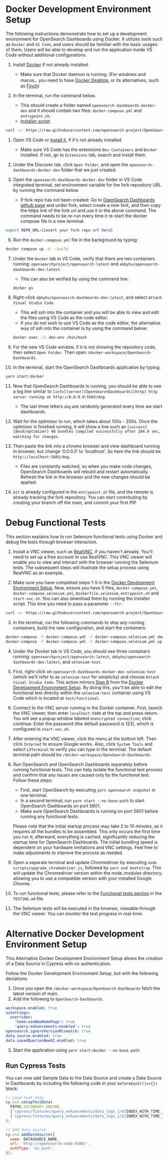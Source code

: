 # Docker Development Environment Setup

The following instructions demonstrate how to set up a development environment for OpenSearch Dashboards using Docker. It utilizes tools such as `Docker` and `VS Code`, and users should be familiar with the basic usages of them. Users will be able to develop and run the application inside VS Code without additional configurations.

1. Install [Docker](https://docs.docker.com/get-docker/) if not already installed.

   - Make sure that Docker daemon is running. (For windows and macos，you need to have [Docker Desktop](https://docs.docker.com/desktop/), or its alternatives, such as [Finch](https://github.com/runfinch/finch))

2. In the terminal, run the command below.
   - This should create a folder named `opensearch-dashboards-docker-dev` and it should contain two files: `docker-compose.yml` and `entrypoint.sh`.
    - [Installer script](../../dev-tools/install-docker-dev.sh).

```bash
curl -o- https://raw.githubusercontent.com/opensearch-project/OpenSearch-Dashboards/main/dev-tools/install-docker-dev.sh | bash
```

1. Open VS Code or [install it](https://code.visualstudio.com/download), if it's not already installed.

   - Make sure VS Code has the extensions `Dev Containers` and `Docker` installed. If not, go to `Extensions` tab, search and install them.

2. Under the Discover tab, click `Open Folder`, and open the `opensearch-dashboards-docker-dev` folder that we just created.

3. Open the `opensearch-dashboards-docker-dev` folder in VS Code integrated terminal, set environment variable for the fork repository URL by running the command below.
   - If fork repo has not been created: Go to [OpenSearch Dashboards github page](https://github.com/opensearch-project/OpenSearch-Dashboards) and under fork, select create a new fork, and then copy the https link of the fork url and use it in the above command. The command needs to be re-run every time it re-start the docker compose file in a new terminal.

```bash
export REPO_URL=[insert your fork repo url here]
```

6. Run the `docker-compose.yml` file in the background by typing:

```bash
docker compose up -d --build
```

7. Under the `Docker` tab in VS Code, verify that there are two containers running: `opensearchproject/opensearch:latest` and `abbyhu/opensearch-dashboards-dev:latest`.

   - This can also be verified by using the command line:

   ```bash
   docker ps
   ```

8. <span id="install-step-8"></span> Right-click `abbyhu/opensearch-dashboards-dev:latest`, and select `Attach Visual Studio Code`.

   - This will ssh into the container and you will be able to view and edit the files using VS Code as the code editor.
   - If you do not wish to use VS Code as the code editor, the alternative way of ssh into the container is by using the command below:

   ```bash
   docker exec -it dev-env /bin/bash
   ```

9. For the new VS Code window, if it is not showing the repository code, then select `Open Folder`. Then open `/docker-workspace/OpenSearch-Dashboards`.

10. In the terminal, start the OpenSearch Dashboards application by typing:

```bash
yarn start:docker
```

11. Now that OpenSearch Dashboards is running, you should be able to see a log line similar to `[info][server][OpenSearchDashboards][http] http server running at http://0.0.0.0:5603/dog`.

    - The last three letters `dog` are randomly generated every time we start dashboards.

12. Wait for the optimizer to run, which takes about 100s - 200s. Once the optimizer is finished running, it will show a line such as `[success][@osd/optimizer] 48 bundles compiled successfully after 204.9 sec, watching for changes`.

13. Then paste the link into a chrome browser and view dashboard running in browser, but change ‘0.0.0.0’ to ‘localhost’. So here the link should be `http://localhost:5603/dog`.

    - Files are constantly watched, so when you make code changes, OpenSearch Dashboards will rebuild and restart automatically. Refresh the link in the browser and the new changes should be applied.

14. `Git` is already configured in the `entrypoint.sh` file, and the remote is already tracking the fork repository. You can start contributing by creating your branch off the main, and commit your first PR!

# Debug Functional Tests

This section explains how to run Selenium functional tests using Docker and debug the tests through browser interaction.

1. Install a VNC viewer, such as [RealVNC](https://www.realvnc.com/en/connect/download/viewer/), if you haven't already. You'll need to set up a free account to use RealVNC. This VNC viewer will enable you to view and interact with the browser running the Selenium tests. The subsequent steps will illustrate the setup process using RealVNC as an example.

2. Make sure you have completed steps 1-5 in the [Docker Development Environment Setup](#docker-development-environment-setup). Now, ensure you have 5 files, `docker-compose.yml`, `docker-compose.selenium.yml`, `Dockerfile.selenium`, `entrypoint.sh` and `start-vnc.sh`. You can also download them by running the installer script. This time you need to pass a parameter `--ftr`.

```bash
curl -o- https://raw.githubusercontent.com/opensearch-project/OpenSearch-Dashboards/main/dev-tools/install-docker-dev.sh | bash -s -- --ftr
```

3. In the terminal, run the following commands to stop any running containers, build the new configuration, and start the containers:

```bash
docker-compose -f docker-compose.yml -f docker-compose.selenium.yml down
docker-compose -f docker-compose.yml -f docker-compose.selenium.yml up -d --build
```

4. Under the Docker tab in VS Code, you should see three containers running: `opensearchproject/opensearch:latest`, `abbyhu/opensearch-dashboards-dev:latest`, and `selenium-test`.

5. First, right-click on `opensearch-dashboards-docker-dev-selenium-test` (which we'll refer to as `selenium-test` for simplicity) and choose `Attach Visual Studio Code`. This action mirrors [Step 8](#install-step-8) from the [Docker Development Environment Setup](#docker-development-environment-setup). By doing this, you'll be able to edit the functional test directly within the `selenium-test` container using VS Code which is located at `test/functional`.

6. Connect to the VNC server running in the Docker container. First, launch the VNC viewer, then enter `localhost:5900` at the top and press return. You will see a popup window labeled `Unencrypted connection`; click continue. Enter the password (the default password is 123), which is configured in `start-vnc.sh`.

7. After entering the VNC viewer, click the menu at the bottom left. Then click `Internet` to ensure Google works. Also, click `System Tools` and select `LXTerminal` to verify you can type in the terminal. The default terminal path should be `/docker-workspace/OpenSearch-Dashboards`.

8. Run OpenSearch and OpenSearch Dashboards separately before running functional tests. This can help isolate the functional test process and confirm that any issues are caused only by the functional test. Follow these steps:

   - First, start OpenSearch by executing `yarn opensearch snapshot` in one terminal.
   - In a second terminal, run `yarn start --no-base-path` to start OpenSearch Dashboards on port 5601.
   - Make sure OpenSearch Dashboards is running on port 5601 before running any functional tests.

   Please note that the initial startup process may take 2 to 10 minutes, as it requires all the bundles to be assembled. This only occurs the first time you run it; afterward, everything is cached, significantly reducing the startup time for OpenSearch Dashboards. The initial bundling speed is dependent on your hardware limitations and VNC settings. Feel free to make adjustments to improve the process as needed.

9. Open a separate terminal and update Chromedriver by executing `node scripts/upgrade_chromedriver.js`, followed by `yarn osd bootstrap`. This will update the Chromedriver version within the node_modules directory, allowing you to use a compatible version with your installed Google Chrome.

10. To run functional tests, please refer to the [Functional tests section](../../TESTING.md#functional-tests) in the `TESTING.md` file.

11. The Selenium tests will be executed in the browser, viewable through the VNC viewer. You can monitor the test progress in real-time.

# Alternative Docker Development Environment Setup

This Alternative Docker Development Environment Setup allows the creation of a Data Source in Cypress with no authentication.

Follow the Docker Development Environment Setup, but with the following deviations:

1. Once you open the `/docker-workspace/OpenSearch-Dashboards` fetch the latest version of main.
2. Add the following to `OpenSearch-Dashboards`.

```yml
workspace.enabled: true
uiSettings:
  overrides:
    'home:useNewHomePage': true
    'query:enhancements:enabled': true
opensearch.ignoreVersionMismatch: true
data_source.enabled: true
data.savedQueriesNewUI.enabled: true
```

3. Start the application using `yarn start:docker --no-base-path`

## Run Cypress Tests

You can now add Sample Data to the Data Source and create a Data Source in Dashboards by including the following code in your `beforeEach(()=>{})` block:

```js
// Load test data
cy.osd.setupTestData(
  PATHS.SECONDARY_ENGINE,
  [`cypress/fixtures/query_enhancements/data_logs_1/${INDEX_WITH_TIME_1}.mapping.json`],
  [`cypress/fixtures/query_enhancements/data_logs_1/${INDEX_WITH_TIME_1}.data.ndjson`]
);

// Add data source
cy.osd.addDataSource({
  name: DATASOURCE_NAME,
  url: 'http://opensearch-node:9200/',
  authType: 'no_auth',
});
```
